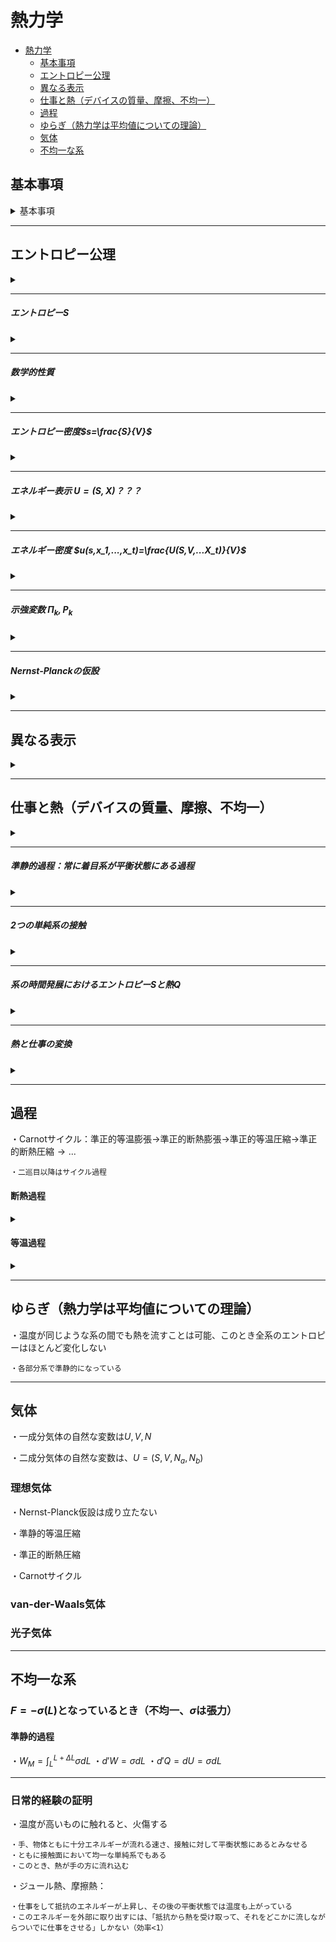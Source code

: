 # 熱力学

- [熱力学](#熱力学)
  - [基本事項](#基本事項)
  - [エントロピー公理](#エントロピー公理)
  - [異なる表示](#異なる表示)
  - [仕事と熱（デバイスの質量、摩擦、不均一）](#仕事と熱デバイスの質量摩擦不均一)
  - [過程](#過程)
  - [ゆらぎ（熱力学は平均値についての理論）](#ゆらぎ熱力学は平均値についての理論)
  - [気体](#気体)
  - [不均一な系](#不均一な系)

## 基本事項
<details>
<summary>基本事項</summary>
<div>
・ミクロ的に定まる$U$は別物だが、平衡状態において値は一致する
・マクロ系

    ・マクロ系は分割操作でマクロ性を保つ（部分系）
    ・任意のマクロ系はある十分大きな孤立系の部分系

・相加変数$V,N,U,\bm{M}$、示強変数

・相加変数：任意の系の分割に対し、X=∑X^i
    ・示量変数：均一な系に対して、X^i=KV^i、その他の系に対して、ΔK^i=KΔV^i
    ・示量⇒相加的、相加ならば示量であると定義（積分量）
    ・示強変数⇔エントロピーSの自然な相加変数偏微分

・束縛や壁

    ・可動、透熱、断熱、完全な壁（固定されていて外部作用をマクロに遮断する） （内部束縛）
    ・孤立性
    ・束縛によって系は相等を保つ
    ・相加変数の値を固定するかどうかで表現される（固定する値も明示できる）

・単純系：内部束縛がなく、外場によって生じる不均一がマクロ的に無視できる系

    ・任意のマクロ系は単純系に分割できる
    ・十分弱い重力がかかった、水と水蒸気が混在する系は単純系
    ・均一とは限らない
    ・単純系の部分系は単純系

・マクロ系の相等、均一性

    ・系の幾何学的な量、ミクロ物理量の系全体の和、ミクロ物理量のマクロ平均のどの値の差もマクロに見て無視できるとき (相等)
    ・相等について、部分系は見る必要はない
    ・系内の任意の同形同体積の部分系において（マクロに見て）、常にマクロに見て同じ状態である（均一性）
    ・外場によってのみ不均一な系は、均一な部分系に分割できる（できないなら熱力学は使えない）
    ・不均一性は自発的に発生しうる（相転移）
    ・外場、相転移が起こらない系において、単純系の平衡状態は均一
    
・操作と遷移

    ・遷移しうる平衡状態の範囲は操作に依存する

・座標系

    ・マクロに見て系が静止しているような座標系で考える

・スケール

    ・各時間スケールでそれぞれの平衡状態がある
    ・形状だけが異なり、エントロピーとその自然な変数が等しいならば、2つの系は同一視できる

・重心$\bm{X}=M\bm{X_G}$

    ・相加変数

</div>
</details>

---

## エントロピー公理

<details>
<summary></summary>
<div>

・平衡状態公理

    ・系を孤立させて十分長いが有限の時間放置すれば、マクロに見て変化しない特別な状態（平衡状態）に移行する
    ・部分系が、その部分系をそのまま孤立系にしたときと相等ならば、平衡状態にあるという。このとき、平衡状態系の任意の部分系は平衡状態にある（部分系の平衡状態、部分系自体にも適用される）
    ・静的な場はあってもよい

・エントロピー公理（操作範囲を最初に決定する）

    ・任意のマクロ系の各平衡状態において、値が一意的に定まるエントロピーSという量が存在する
    ・単純系において、エントロピーSはエネルギーUといくつかの相加変数の関数であり、単純系の部分系のエントロピーはもとの単純系と同じ基本関係式をもつ（単純系のエントロピー、基本関係式）
    ・基本関係式について、エントロピーSはC^1。また、Uについての偏導関数は正、下限は0、上限はない
    ・平衡状態にある単純系は、均一な部分系に分割できる。均一な平衡状態にある単純系は自然な変数U,Xの値で一意的に定まり、そのU,Xと同じ値を持つ不均一な平衡状態は存在しない
    ・任意の系の平衡状態は、単純系への分割により定義される局所平衡エントロピー∑S^iが最大になるときにのみ達成される。この時の系のエントロピーSはその最大値に等しい

</div>
</details>

---

##### エントロピー$S$

<details>
<summary></summary>
<div>

・束縛

    ・束縛があると、ないときよりもエントロピーは小さくなる

・分割

    ・（全系のエントロピー）≧（局所平衡エントロピー）、等号は平衡値の時のみ成り立ち、右辺の引数は相加性を満たすように取る
    ・任意の分割でエントロピー最大の原理は成り立つ

・混合物

    ・一般に各単体の基本関係式から決定することはできない
    ・もし分離していれば、S=∑S^iで与えられる（局所平衡エントロピー）

・定義域

    ・端になるような点では熱力学は成り立たない（極限操作）

・任意の系のエントロピー$S(U,X,C)$

    ・全系の、単純系分割で現れた自然変数と内部束縛の関数

・任意の系に対して、$\Delta S=\sum\Delta S^i$

</div>
</details>

---
##### 数学的性質

<details>
<summary></summary>
<div>

・平衡状態において、エントロピーSは相加的である

・単純系のエントロピーSは、自然な変数の一時同次関数である（正の実数）

・単純系のエントロピーは上に凸である

・単純系のエントロピーの偏導関数は、その変数について単調減少

    ・別の変数についてはどうなんだろう？？？、これ言えないとちょっと困りそう

・常に$U$について逆に解ける

    ・Uについて狭義単調増加

・相転移領域以外では実解析的

</div>
</details>

---
##### エントロピー密度$s=\frac{S}{V}$

<details>
<summary></summary>
<div>

・$s=S(V_0u,V_0,V_0n,...)/V_0=s(u,n,...)=\frac{S}{V}$

    ・左辺のV_0は別に1でもよかった、次元を変えないように単位体積を取ってる
    ・くくりだすのは全物質量Nでもよい
    ・均一でない系では、各部分の密度の重み付き平均を計算していることになる

・単純系のエントロピー密度は上に凸

    ・どの自然な変数で密度とっても上に凸

・単純系のエントロピー密度の偏導関数は単調減少

</div>
</details>

---
##### エネルギー表示 $U=(S,X)$？？？

<details>
<summary></summary>
<div>

・$U(S,X)$は凸関数

    ・U(S)ならそりゃそうだが。。。
    ・これが言えれば以下は正しい

・$U$は$C^1$、偏導関数は$S(U,X)$の偏微分で表せる

・$S$についての偏導関数は、正で連続な増加関数で、下限は零で上限はない

・$U$の偏導関数は増加関数

・$U(S,X)$は一時同次関数

    ・別にエントロピーもいい感じに分割できる

・任意の系の平衡状態は、単純系への分割により定義される局所平衡エネルギー∑U^iが最小になるときにのみ達成される。この時の系のエネルギーUはその最小値に等しい
・$U(S,X,C)\le\sum U^i$

    ・エントロピーは非平衡を経ると保存されないので、使いにくい（→ルジャンドル変換）

</div>
</details>

---
##### エネルギー密度 $u(s,x_1,...,x_t)=\frac{U(S,V,...X_t)}{V}$

<details>
<summary></summary>
<div>

・エネルギー密度は凸関数

・わずかに異なる平衡状態とは、$dU=Vdu=O(V)$と考えれば、これはマクロ的に無視できない

    ・dUが大きくてもduが小さければテイラー展開などは問題ない

・$N$での微分についても、密度$n$を考えれば、これはマクロ的に連続

</div>
</details>

---
##### 示強変数 $\Pi_k,P_k$

<details>
<summary></summary>
<div>

・$\Pi_k(\lambda X_0,\lambda X_1,...)=\Pi_k(X_0,X_1,...)$

    ・P_kも同様

・逆温度$B(U,X)=\frac{\partial S}{\partial U}(U,X)$

    ・連続、Uの関数として単調減少、正、下限0、上限なし

・温度$T(S,X)=\frac{\partial U}{\partial S}(S,X)=\frac{\partial u}{\partial s}(s,x)$

    ・連続、Sの関数として単調増加、正、下限0、上限なし
    ・T(U,X)は連続、Uの関数として単調増加、正、下限0、上限なし（こっちは示せる）
    ・絶対温度は下限への極限操作
    ・非平衡状態では温度$T$は定義できない
    
・示強変数は密度$u,s,x$の関数として表現できる

    ・Vでの偏微分でも適用できる？が、あまりやらない？

・関係式：$B=\frac{1}{T},\ P_k=-\frac{\Pi_k}{B}$

・圧力$P(S,X)=-\frac{\partial U}{\partial V}(S,X)$

    ・力学的な圧力の定義と一致する

</div>
</details>

---

##### Nernst-Planckの仮設

<details>
<summary></summary>
<div>

・$X$は有限にとどまるようにして$T\to0$とすると、$S\to0$となる

    ・一般に、T→0でSは下限に達する

</div>
</details>

---

## 異なる表示

<details>
<summary></summary>
<div>

・熱力学的関数$F(T,X),G(T,P,X),H(S,P,X)$

    ・エントロピーSまたはエネルギーUをルジャンドル変換したもののこと
    ・一部の示強変数を一定に保った場合を議論するのに有効

・Massieu関数

・Maxwellの関係式

</div>
</details>

---

## 仕事と熱（デバイスの質量、摩擦、不均一）

<details>
<summary></summary>
<div>

・$F=PA,F_{\Delta A}=P\Delta A,F^e=P^eA$

    ・力を及ぼす系から見て外向き正で測る

・力学的仕事$W_M=-\int_{L}^{L+\Delta L}F^e$と熱$Q=\Delta U-W$

    ・別に力学的仕事が古典力学から導かれるわけではない
    ・Wでの表し方がよくわからないときはQ使ってよい
    ・dLは一回前進して戻ってきた可能性もある
    ・移動のさせ方を指定してdLに比例しているとみなせるときは、d'Q,d'Wと書く

・仕事$W$を加えず、$U$以外の自然変数を固定して熱$Q>0$を加えた場合、エントロピー$S$は真に増加する
・仕事だけ

・一般の仕事$W_k=\int_{X_k}^{X_k+\Delta X_k}P_kdX_k$

    ・各自然変数に対して定義される
    ・Q=ΔU-∑W_k

</div>
</details>

---

##### 準静的過程：常に着目系が平衡状態にある過程

<details>
<summary></summary>
<div>

・着目系と準静的過程

    ・孤立系ならば、全系=着目系
    ・各部分系にとって準静的であっても、全系が準静的とは限らない

・常に過程で$S$が定義できる

・$F=F^e=PA=P^eA$
・$W_M=-\int_{V}^{V+\Delta V}PdV,\ V+\Delta V=A(L+\Delta L)$
・$d'W=-PdV,d'Q=dU+PdV=TdS$（過程によらない）

    ・一般の系でも同様

・$Q=\int_{start}^{end}TdS$（積分は過程による）
・$\Delta S=\int_{start}^{end}\frac{d'Q}{T}$

    ・積分は$t$でパラメータ付けられて、スチルチェス積分になる
    ・t=t(S)が成り立っていれば、∫TdSが通常の積分になる

</div>
</details>

---
##### $2$つの単純系の接触

<details>
<summary></summary>
<div>

・全系が平衡状態にあるとき、熱の交換が可能な$2$つの単純系の温度は一致する

    ・全系の平衡状態において、熱の交換が可能なすべての単純系の温度は一致する
    ・通常の系においては、他の任意の示強変数も一致しているとしてよい（要は存在してればいいため）

・任意のやり取り可能な相加変数の示強変数が、すべての単純系で一致していれば、全系は平衡状態にある

・もし系の間にやり取り可能な相加変数$X_k$が存在して、その示強変数$P_k$が異なっていれば、系は$P_k$が等しくなるように時間発展する

・$2$つの単純系が接触しているとき、各示強変数と孤立性の条件を連立すれば、普通の系では平衡値を特定できる

・$2$系の関係が対称的ならば、ちょうど$1/2$したやつだと考えてよい

</div>
</details>

--- 
##### 系の時間発展におけるエントロピー$S$と熱$Q$

<details>
<summary></summary>
<div>

##### 孤立系の時間発展とエントロピー

<details>
<summary></summary>
<div>

・任意の内部束縛は、その系の各値に影響を与えず除去できる
・平衡状態にある孤立系に、度の相加変数も変えずに新たな内部束縛を課した時、系は変化しない

・孤立系において、内部束縛を除去した後に達成されるエントロピー$S'\ge$除去する前のエントロピー

    ・等号成立は除去前と除去後で系に変化がなかった時のみ

・平衡状態にある孤立系に可能な操作が内部束縛のオンオフのみならば、系のエントロピー$S$は決して真に減少しない：$\Delta S\ge0$（エントロピー増大則）

</div>
</details>

---

##### 力学的仕事とエントロピー

<details>
<summary></summary>
<div>

・可逆仕事源：他の系とエネルギーのやり取りを行うが、その際自身のエントロピー変化が無視できるような系

    ・平衡状態に達する速さが十分早い系を断熱壁で覆ったものと言うこともできる
    ・任意の力学的仕事は、可逆仕事源によって再現できる

・力学的仕事$W_M$以外が許されないような壁で囲まれた着目系に対して、その系の$\Delta S\ge0$

    ・準静的に仕事がなされた場合にのみ、ΔS=0

・可逆過程：力学的仕事$W_M$以外が許されないような壁で囲まれた着目系に対して、内部束縛のオンオフ、力学的仕事だけで始状態→終状態→始状態が達成できるような過程

    ・力学的仕事のみによって始→終としたとき、これは不可逆過程
    ・熱接触のオフによって始→終としたとき、これは不可逆過程

</div>
</details>

---

##### 熱とエントロピー

<details>
<summary></summary>
<div>

・熱以外の移動が許されないような壁を通して$2$つの平衡な単純系を接触させると、熱$>0$は高温→低温へと流れる

    ・このとき、全系のエントロピーは真に増加する

・任意の壁を通して温度の異なる$2$つの平衡な単純系を接触させると、どちらの系にとっても準静的ならば、熱$>0$は高温→低温へと流れる

    ・このとき、全系のエントロピーは真に増加する
    ・d'Qが同じでも、逆温度の差が大きいほどdSが大きくなる

・着目系が外部系$e,e'$とそれぞれ熱、力学的仕事をやりとりし、全体系は孤立していて、外部系$e$は常に平衡状態にあるとみなせるとする。このとき、$\Delta S\ge\int_{start}^{end}\frac{d'Q}{T^e}$

    ・e=e'、準静的な熱の移動のみならば、ΔS_ALL=∫(1/T-1/T^e)d'Q>0 （確かに定理が成り立つ）
    ・着目系にとっても準静的かつ、着目系とeの温度がどの過程でも等しいならば、等号成立

・着目系が外部系$e_k,e_k'$とそれぞれ熱、力学的仕事をやりとりし、全体系は孤立していて、外部系$e_k$は常に平衡状態にあるとみなせるとする。このとき、$\Delta S\ge\sum_k\int_{start_k}^{end_k}\frac{d'Q}{T_k^e}$

    ・過程がサイクルならば、ΔS=0（クラウジウス）
    ・e_kが熱浴ならば、T_kは外に出せる

</div>
</details>

</div>
</details>

---
##### 熱と仕事の変換

<details>
<summary></summary>
<div>

・サイクル過程:平衡状態にあった着目系が、操作の結果最初と同じ平衡状態になる過程

    ・サイクル過程を繰り返す過程もサイクル過程
    ・∑Q_i=（着目系が外部にした仕事）

・熱浴：着目系とやりとりする中で常に平衡状態にあり、かつ温度が変化しない

・仕事$W$を受け取って外部系$e$へ熱$Q_e$を流すときの効率$\eta_{W\to Q}=\frac{Q_e}{W}$

    ・η=1となるサイクル過程は存在する

・高温系から熱$Q_H$を受け取って、低温系へ熱$Q_L$を流しつつ外部系$e$へ仕事$W_e$を流すときの効率$\eta_{Q\to W}=\frac{W_e}{Q_H}=1-\frac{Q_L}{Q_H}\le 1-\frac{T_L}{T_H}\ (T_H:{高温系の最高温度},T_L:{低温系の最低温度})$

    ・熱をどこかに流すついでに仕事をすることになる。また、熱以外は流れないように、力学的仕事以外はできないようにされているとしてよい。さらに、R,H,L,eを合わせた系は孤立しているとみなす
    ・相手が熱浴で、熱機関にとって準静的かつ熱をやり取りするとき熱浴と温度が等しいならば、等号成立
    ・η=1となるサイクルは存在しない
    ・普通の場合はもっと小さい値で抑えられる

・低温系から熱$Q_L$を奪って、外部系から仕事$W$をされて高温系へ熱$Q_H$を流すときの冷却効率$\eta_{冷}=\frac{Q_L}{W}=\frac{1}{Q_H/Q_L-1}\le\frac{T_L}{T_H-T_L}\ (T_H:{高温系の最低温度},T_L:{低温系の最高温度})$

    ・相手が熱浴で、熱機関にとって準静的かつ熱をやり取りするとき熱浴と温度が等しいならば、等号成立
    ・ηは容易に1を超える：移動させる熱よりも仕事は小さくてよい

・低温系から熱$Q_L$を奪って、外部系から仕事$W$をされて高温系へ熱$Q_H$を流すときの暖房効率$\eta_{暖}=\frac{Q_H}{W}=1+\eta_{冷}\le\frac{T_H}{T_H-T_L}\ (T_H:{高温系の最低温度},T_L:{低温系の最高温度})$

    ・相手が熱浴で、熱機関にとって準静的かつ熱をやり取りするとき熱浴と温度が等しいならば、等号成立
    ・常にη>1、使った仕事も熱に変えられる
    ・電熱器ならば、η=1となる（ヒートポンプ）

・第二種永久機関：サイクル過程、外部系に非負の仕事$W>0$をする、熱を交換する相手がすべて熱浴で非負の熱量$Q_i>0$を受け取る

    ・不可能（クラウジウス不等式より）

</div>
</details>

---

## 過程

・Carnotサイクル：準正的等温膨張$\to$準正的断熱膨張$\to$準正的等温圧縮$\to$準正的断熱圧縮$\to...$

    ・二巡目以降はサイクル過程

#### 断熱過程

<details>
<summary></summary>
<div>

・準静的断熱

    ・エントロピーは変化しない：ΔS=0

</div>
</details>

#### 等温過程

<details>
<summary></summary>
<div>

・準静的等温

    ・Q=TΔS

</div>
</details>

---

## ゆらぎ（熱力学は平均値についての理論）

・温度が同じような系の間でも熱を流すことは可能、このとき全系のエントロピーはほとんど変化しない

    ・各部分系で準静的になっている

---

## 気体

・一成分気体の自然な変数は$U,V,N$

・二成分気体の自然な変数は、$U=(S,V,N_a,N_b)$

### 理想気体


・Nernst-Planck仮設は成り立たない

・準静的等温圧縮

・準正的断熱圧縮

・Carnotサイクル

### van-der-Waals気体

### 光子気体

---
## 不均一な系

### $F=-\sigma(L)$となっているとき（不均一、$\sigma$は張力）


#### 準静的過程

・$W_M=\int_{L}^{L+\Delta L}\sigma dL$
・$d'W=\sigma dL$
・$d'Q=dU=\sigma dL$

---

### 日常的経験の証明

・温度が高いものに触れると、火傷する

    ・手、物体ともに十分エネルギーが流れる速さ、接触に対して平衡状態にあるとみなせる
    ・ともに接触面において均一な単純系でもある
    ・このとき、熱が手の方に流れ込む

・ジュール熱、摩擦熱：

    ・仕事をして抵抗のエネルギーが上昇し、その後の平衡状態では温度も上がっている
    ・このエネルギーを外部に取り出すには、「抵抗から熱を受け取って、それをどこかに流しながらついでに仕事をさせる」しかない（効率<1）